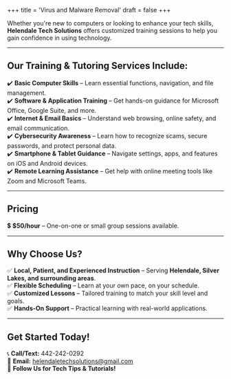 +++
title = 'Virus and Malware Removal'
draft = false
+++

Whether you're new to computers or looking to enhance your tech skills, **Helendale Tech Solutions** offers customized training sessions to help you gain confidence in using technology.

---

## **Our Training & Tutoring Services Include:**

✔️ **Basic Computer Skills** – Learn essential functions, navigation, and file management.  
✔️ **Software & Application Training** – Get hands-on guidance for Microsoft Office, Google Suite, and more.  
✔️ **Internet & Email Basics** – Understand web browsing, online safety, and email communication.  
✔️ **Cybersecurity Awareness** – Learn how to recognize scams, secure passwords, and protect personal data.  
✔️ **Smartphone & Tablet Guidance** – Navigate settings, apps, and features on iOS and Android devices.  
✔️ **Remote Learning Assistance** – Get help with online meeting tools like Zoom and Microsoft Teams.

---

## **Pricing**

💲 **$50/hour** – One-on-one or small group sessions available.

---

## **Why Choose Us?**

✅ **Local, Patient, and Experienced Instruction** – Serving **Helendale, Silver Lakes, and surrounding areas**.  
✅ **Flexible Scheduling** – Learn at your own pace, on your schedule.  
✅ **Customized Lessons** – Tailored training to match your skill level and goals.  
✅ **Hands-On Support** – Practical learning with real-world applications.

---

## **Get Started Today!**

📞 **Call/Text:** 442-242-0292  
📧 **Email:** helendaletechsolutions@gmail.com  
📢 **Follow Us for Tech Tips & Tutorials!**